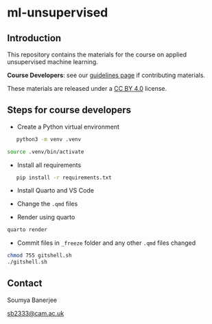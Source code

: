 # ml-unsupervised

## Introduction

This repository contains the materials for the course on applied unsupervised machine learning.

**Course Developers**: see our [guidelines page](https://cambiotraining.github.io/quarto-course-template/materials.html) if contributing materials.

These materials are released under a [CC BY 4.0](LICENSE.md) license.

## Steps for course developers

* Create a Python virtual environment

```bash
   python3 -m venv .venv
```

```bash
source .venv/bin/activate
```

* Install all requirements

```bash
   pip install -r requirements.txt
```

* Install Quarto and VS Code

<!--* Preview Quarto markdown-->

* Change the `.qmd` files

* Render using quarto

```bash
quarto render
```

* Commit files in `_freeze` folder and any other `.qmd` files changed

```bash
chmod 755 gitshell.sh
./gitshell.sh
```

## Contact

Soumya Banerjee

sb2333@cam.ac.uk
